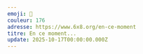 ```yaml
---
emoji: 🎲
couleur: 176
adresse: https://www.6x8.org/en-ce-moment
titre: En ce moment...
update: 2025-10-17T00:00:00.000Z
---
```

